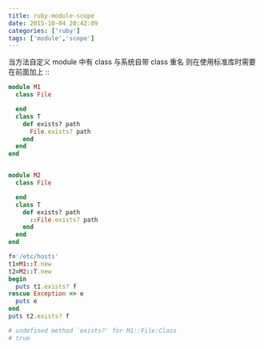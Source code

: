 ```yaml
---
title: ruby-module-scope
date: 2015-10-04 20:42:09
categories: ['ruby']
tags: ['module','scope']
---
```

 当方法自定义 module 中有 class 与系统自带 class 重名
 则在使用标准库时需要在前面加上 ::
```ruby
module M1
  class File

  end
  class T
    def exists? path
      File.exists? path
    end
  end
end


module M2
  class File

  end
  class T
    def exists? path
      ::File.exists? path
    end
  end
end

f='/etc/hosts'
t1=M1::T.new
t2=M2::T.new
begin
  puts t1.exists? f
rescue Exception => e
  puts e
end
puts t2.exists? f

# undefined method `exists?' for M1::File:Class
# true
```
